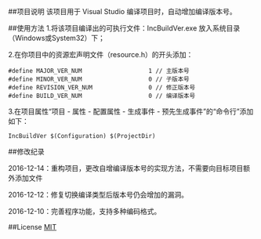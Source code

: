 ##项目说明
该项目用于 Visual Studio 编译项目时，自动增加编译版本号。
 
##使用方法
1.将该项目编译出的可执行文件：IncBuildVer.exe 放入系统目录（Windows或System32）下；

2.在你项目中的资源宏声明文件（resource.h）的开头添加：

    #define MAJOR_VER_NUM					1 // 主版本号
	#define MINOR_VER_NUM					0 // 子版本号
	#define REVISION_VER_NUM				0 // 修正版本号
	#define BUILD_VER_NUM					0 // 编译版本号

3.在项目属性“项目 - 属性 - 配置属性 - 生成事件 - 预先生成事件”的“命令行”添加如下：

    IncBuildVer $(Configuration) $(ProjectDir)
    
##修改纪录

2016-12-14：重构项目，更改自增编译版本号的实现方法，不需要向目标项目额外添加文件

2016-12-12：修复切换编译类型后版本号仍会增加的漏洞。

2016-12-10：完善程序功能，支持多种编码格式。

##License
[MIT](https://github.com/songbaoming/IncBuildVer/blob/master/LICENSE)
